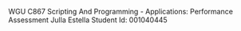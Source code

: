 WGU C867 Scripting And Programming - Applications: Performance Assessment
Julla Estella
Student Id: 001040445
